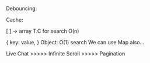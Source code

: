 Debouncing:

Cache:

[   ]  -> array T.C for search O(n)

{
    key: value,
}
Object: O(1) search
We can use Map also...


Live Chat  >>>>> Infinite Scroll >>>>> Pagination

